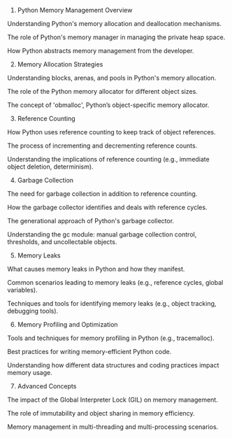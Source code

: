 1. Python Memory Management Overview

Understanding Python's memory allocation and deallocation mechanisms.

The role of Python's memory manager in managing the private heap space.

How Python abstracts memory management from the developer.

2. Memory Allocation Strategies

Understanding blocks, arenas, and pools in Python's memory allocation.

The role of the Python memory allocator for different object sizes.

The concept of 'obmalloc', Python’s object-specific memory allocator.

3. Reference Counting

How Python uses reference counting to keep track of object references.

The process of incrementing and decrementing reference counts.

Understanding the implications of reference counting (e.g., immediate object deletion, determinism).

4. Garbage Collection

The need for garbage collection in addition to reference counting.

How the garbage collector identifies and deals with reference cycles.

The generational approach of Python's garbage collector.

Understanding the gc module: manual garbage collection control, thresholds, and uncollectable objects.

5. Memory Leaks

What causes memory leaks in Python and how they manifest.

Common scenarios leading to memory leaks (e.g., reference cycles, global variables).

Techniques and tools for identifying memory leaks (e.g., object tracking, debugging tools).

6. Memory Profiling and Optimization

Tools and techniques for memory profiling in Python (e.g., tracemalloc).

Best practices for writing memory-efficient Python code.

Understanding how different data structures and coding practices impact memory usage.

7. Advanced Concepts

The impact of the Global Interpreter Lock (GIL) on memory management.

The role of immutability and object sharing in memory efficiency.

Memory management in multi-threading and multi-processing scenarios.